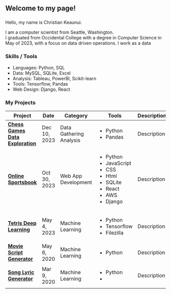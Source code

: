 <h2 align="left">Welcome to my page!</h2>

###
Hello, my name is Christian Keaunui. 

I am a computer scientist from Seattle, Washington.  
I graduated from Occidental College with a degree in Computer Science in May of 2023, with a focus on data driven operations.  I work as a data

<h3>Skills / Tools</h3>
<ul>
  <li>Languages: Python, SQL</li>
  <li>Data: MySQL, SQLite, Excel</li>
  <li>Analysis: Tableau, PowerBI, Scikit-learn</li>
  <li>Tools: Tensorflow, Pandas</li>
  <li>Web Design: Django, React</li>
</ul>

<h3>My Projects</h3>
<table>
  <thead>
    <tr>
      <th>Project</th>
      <th>Date</th>
      <th>Category</th>
      <th>Tools</th>
      <th>Description</th>
    </tr>
  </thead>
  <tbody>
    <tr>
      <td>
        <a href="https://github.com/ckeaunui/Chess-history">
          <b>Chess Games Data Exploration</b>
        </a>
      </td>
      <td>Dec 10, 2023</td>
      <td>Data Gathering Analysis</td>
      <td>
        <ul>
            <li>Python</li>
            <li>Pandas</li>
          </ul>
      </td>
      <td>Description</td>
    </tr>
    <tr>
      <td>
        <a href="https://github.com/ckeaunui/sportsbook-final">
          <b>Online Sportsbook</b>
        </a>
      </td>
      <td>Oct 30, 2023</td>
      <td>Web App Development</td>
      <td>
        <ul>
          <li>Python</li>
          <li>JavaScript</li>
          <li>CSS</li>
          <li>Html</li>
          <li>SQLite</li>
          <li>React</li>
          <li>AWS</li>
          <li>Django</li>
        </ul>
      </td>
      <td>Description</td>
    </tr>
    <tr>
      <td>
        <a href="https://github.com/ckeaunui/TetrisAI">
          <b>Tetris Deep Learning</b>
        </a>
      </td>
      <td>May 4, 2023</td>
      <td>Machine Learning</td>
      <td>
        <ul>
          <li>Python</li>
          <li>Tensorflow</li>
          <li>Filezilla</li>
      </td>
      <td>Description</td>
    </tr>
    <tr>
      <td>
        <a href="https://github.com/ckeaunui/NLP-Final-Project/blob/master/movie_script_parser.py">
          <b>Movie Script Generator</b>
        </a>
      </td>
      <td>May 6, 2020</td>
      <td>Machine Learning</td>
      <td>
        <ul>
          <li>Python</li>
        </ul>
      </td>
      <td>Description</td>
    </tr>
    <tr>
      <td>
        <a href="https://github.com/ckeaunui/Song_Lyric_Generator">
          <b>Song Lyric Generator</b>
        </a>
      </td>
      <td>Mar 9, 2020</td>
      <td>Machine Learning</td>
      <td>
        <ul>
          <li>Python</li>
          <li></li>
        </ul>
      </td>
      <td>Description</td>
    </tr>
  </tbody>
</table>
